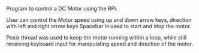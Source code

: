 Program to control a DC Motor using the RPi.

User can control the Motor speed using up and down arrow keys, direction with left and right arrow keys
Spacebar is used to start and stop the motor.

Posix thread was used to keep the motor running within a loop, while still receiving keyboard input for manipulating speed and direction of the motor.
